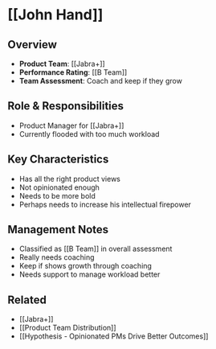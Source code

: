 # [[John Hand]]

## Overview
- **Product Team**: [[Jabra+]]
- **Performance Rating**: [[B Team]]
- **Team Assessment**: Coach and keep if they grow

## Role & Responsibilities
- Product Manager for [[Jabra+]]
- Currently flooded with too much workload

## Key Characteristics
- Has all the right product views
- Not opinionated enough
- Needs to be more bold
- Perhaps needs to increase his intellectual firepower

## Management Notes
- Classified as [[B Team]] in overall assessment
- Really needs coaching
- Keep if shows growth through coaching
- Needs support to manage workload better

## Related
- [[Jabra+]]
- [[Product Team Distribution]]
- [[Hypothesis - Opinionated PMs Drive Better Outcomes]]